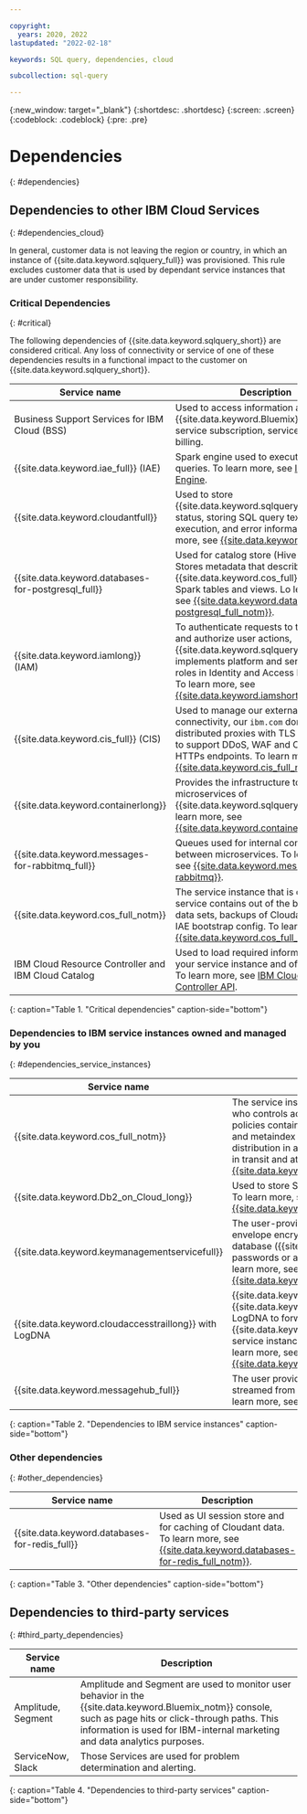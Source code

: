 ```yaml
---

copyright:
  years: 2020, 2022
lastupdated: "2022-02-18"

keywords: SQL query, dependencies, cloud

subcollection: sql-query

---
```


{:new_window: target="_blank"}
{:shortdesc: .shortdesc}
{:screen: .screen}
{:codeblock: .codeblock}
{:pre: .pre}

# Dependencies
{: #dependencies}

## Dependencies to other IBM Cloud Services
{: #dependencies_cloud}

In general, customer data is not leaving the region or country, in which an instance of {{site.data.keyword.sqlquery_full}} was provisioned. This rule excludes customer data that is used by dependant service instances that are under customer responsibility.

### Critical Dependencies
{: #critical}

The following dependencies of {{site.data.keyword.sqlquery_short}} are considered critical. Any loss of connectivity or service of one of these dependencies results in a functional impact to the customer on {{site.data.keyword.sqlquery_short}}.

Service name | Description
--- | ---
Business Support Services for IBM Cloud (BSS) | Used to access information about the {{site.data.keyword.Bluemix}} account, service subscription, service usage, and billing.
{{site.data.keyword.iae_full}} (IAE) | Spark engine used to execute the SQL queries. To learn more, see [IBM Analytics Engine](https://cloud.ibm.com/docs/AnalyticsEngine).
{{site.data.keyword.cloudantfull}} | Used to store {{site.data.keyword.sqlquery_short}}'s job status, storing SQL query texts, execution, and error information. To learn more, see [{{site.data.keyword.cloudant}}](https://cloud.ibm.com/docs/Cloudant).
{{site.data.keyword.databases-for-postgresql_full}} | Used for catalog store (Hive Metastore). Stores metadata that describes customer {{site.data.keyword.cos_full}} data as Spark tables and views. Lo learn more, see [{{site.data.keyword.databases-for-postgresql_full_notm}}](https://cloud.ibm.com/docs/databases-for-postgresql).
{{site.data.keyword.iamlong}} (IAM) | To authenticate requests to the service and authorize user actions, {{site.data.keyword.sqlquery_short}} implements platform and service access roles in Identity and Access Management. To learn more, see [{{site.data.keyword.iamshort}}](https://cloud.ibm.com/docs/account?topic=account-iamoverview).
{{site.data.keyword.cis_full}} (CIS) | Used to manage our external network connectivity, our `ibm.com` domains and distributed proxies with TLS termination to support DDoS, WAF and Caching for HTTPs endpoints. To learn more, see [{{site.data.keyword.cis_full_notm}}](https://cloud.ibm.com/docs/cis).
{{site.data.keyword.containerlong}} | Provides the infrastructure to run the microservices of {{site.data.keyword.sqlquery_short}}. To learn more, see [{{site.data.keyword.containerlong_notm}}](https://cloud.ibm.com/docs/containers).
{{site.data.keyword.messages-for-rabbitmq_full}} | Queues used for internal communication between microservices. To learn more, see [{{site.data.keyword.messages-for-rabbitmq}}](https://cloud.ibm.com/docs/messages-for-rabbitmq).
{{site.data.keyword.cos_full_notm}} | The service instance that is owned by the service contains out of the box sample data sets, backups of Cloudant data and IAE bootstrap config. To learn more, see [{{site.data.keyword.cos_full_notm}}](https://cloud.ibm.com/docs/cloud-object-storage).
IBM Cloud Resource Controller and IBM Cloud Catalog | Used to load required information about your service instance and offering plan. To learn more, see [IBM Cloud Resource Controller API](https://cloud.ibm.com/apidocs/resource-controller/resource-controller).
{: caption="Table 1. "Critical dependencies" caption-side="bottom"}

### Dependencies to IBM service instances owned and managed by you
{: #dependencies_service_instances}

Service name | Description
--- | ---
{{site.data.keyword.cos_full_notm}} | The service instance that is owned by the customer who controls access to the instance by using IAM policies contains customer data, SQL query results, and metaindex information that describes value distribution in actual data objects. All data is encrypted in transit and at rest. To learn more, see [{{site.data.keyword.cos_full_notm}}](https://cloud.ibm.com/docs/cloud-object-storage).
{{site.data.keyword.Db2_on_Cloud_long}} | Used to store SQL results in user-provided instances. To learn more, see [{{site.data.keyword.Db2_on_Cloud_long_notm}}](https://cloud.ibm.com/docs/Db2onCloud).
{{site.data.keyword.keymanagementservicefull}} | The user-provided instances provide keys for envelope encryption of customer data in the job status database ({{site.data.keyword.cloudant}}) and passwords or apikeys for access to customer Db2. To learn more, see [{{site.data.keyword.keymanagementservicefull_notm}}](https://cloud.ibm.com/docs/key-protect).
{{site.data.keyword.cloudaccesstraillong}} with LogDNA | {{site.data.keyword.sqlquery_short}} integrates with {{site.data.keyword.cloudaccesstraillong_notm}} with LogDNA to forward location audit events to the {{site.data.keyword.cloudaccesstraillong_notm}} service instance that is set up and owned by you. To learn more, see [{{site.data.keyword.cloudaccesstraillong_notm}}](https://cloud.ibm.com/docs/Activity-Tracker-with-LogDNA).
{{site.data.keyword.messagehub_full}} | The user provided instance contains the data that is streamed from a topic to a bucket of your choice. To learn more, see [Stream landing](/docs/sql-query?topic=sql-query-event-streams-landing).
{: caption="Table 2. "Dependencies to IBM service instances" caption-side="bottom"}

### Other dependencies 
{: #other_dependencies}

Service name | Description
--- | ---
{{site.data.keyword.databases-for-redis_full}} | Used as UI session store and for caching of Cloudant data. To learn more, see [{{site.data.keyword.databases-for-redis_full_notm}}](https://cloud.ibm.com/docs/databases-for-redis).
{: caption="Table 3. "Other dependencies" caption-side="bottom"}

## Dependencies to third-party services
{: #third_party_dependencies}

Service name | Description
--- | ---
Amplitude, Segment | Amplitude and Segment are used to monitor user behavior in the {{site.data.keyword.Bluemix_notm}} console, such as page hits or click-through paths. This information is used for IBM-internal marketing and data analytics purposes.
ServiceNow, Slack | Those Services are used for problem determination and alerting.
{: caption="Table 4. "Dependencies to third-party services" caption-side="bottom"}
